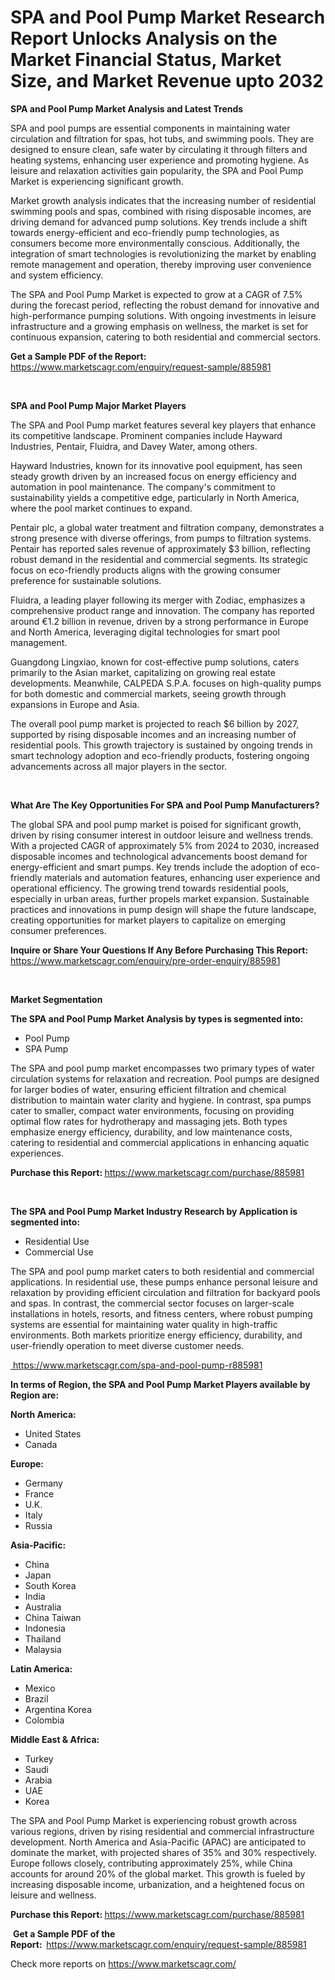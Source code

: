 <p><h1>SPA and Pool Pump Market Research Report Unlocks Analysis on the Market Financial Status, Market Size, and Market Revenue upto 2032</h1></p><p><strong>SPA and Pool Pump Market Analysis and Latest Trends</strong></p>
<p><p>SPA and pool pumps are essential components in maintaining water circulation and filtration for spas, hot tubs, and swimming pools. They are designed to ensure clean, safe water by circulating it through filters and heating systems, enhancing user experience and promoting hygiene. As leisure and relaxation activities gain popularity, the SPA and Pool Pump Market is experiencing significant growth.</p><p>Market growth analysis indicates that the increasing number of residential swimming pools and spas, combined with rising disposable incomes, are driving demand for advanced pump solutions. Key trends include a shift towards energy-efficient and eco-friendly pump technologies, as consumers become more environmentally conscious. Additionally, the integration of smart technologies is revolutionizing the market by enabling remote management and operation, thereby improving user convenience and system efficiency. </p><p>The SPA and Pool Pump Market is expected to grow at a CAGR of 7.5% during the forecast period, reflecting the robust demand for innovative and high-performance pumping solutions. With ongoing investments in leisure infrastructure and a growing emphasis on wellness, the market is set for continuous expansion, catering to both residential and commercial sectors.</p></p>
<p><strong>Get a Sample PDF of the Report:&nbsp;</strong> <a href="https://www.marketscagr.com/enquiry/request-sample/885981?utm_campaign=2241&utm_medium=2&utm_source=Github&utm_content=ia&utm_term=17022025&utm_id=spa-and-pool-pump">https://www.marketscagr.com/enquiry/request-sample/885981</a></p>
<p>&nbsp;</p>
<p><strong>SPA and Pool Pump Major Market Players</strong></p>
<p><p>The SPA and Pool Pump market features several key players that enhance its competitive landscape. Prominent companies include Hayward Industries, Pentair, Fluidra, and Davey Water, among others. </p><p>Hayward Industries, known for its innovative pool equipment, has seen steady growth driven by an increased focus on energy efficiency and automation in pool maintenance. The company's commitment to sustainability yields a competitive edge, particularly in North America, where the pool market continues to expand. </p><p>Pentair plc, a global water treatment and filtration company, demonstrates a strong presence with diverse offerings, from pumps to filtration systems. Pentair has reported sales revenue of approximately $3 billion, reflecting robust demand in the residential and commercial segments. Its strategic focus on eco-friendly products aligns with the growing consumer preference for sustainable solutions.</p><p>Fluidra, a leading player following its merger with Zodiac, emphasizes a comprehensive product range and innovation. The company has reported around €1.2 billion in revenue, driven by a strong performance in Europe and North America, leveraging digital technologies for smart pool management.</p><p>Guangdong Lingxiao, known for cost-effective pump solutions, caters primarily to the Asian market, capitalizing on growing real estate developments. Meanwhile, CALPEDA S.P.A. focuses on high-quality pumps for both domestic and commercial markets, seeing growth through expansions in Europe and Asia.</p><p>The overall pool pump market is projected to reach $6 billion by 2027, supported by rising disposable incomes and an increasing number of residential pools. This growth trajectory is sustained by ongoing trends in smart technology adoption and eco-friendly products, fostering ongoing advancements across all major players in the sector.</p></p>
<p>&nbsp;</p>
<p><strong>What Are The Key Opportunities For SPA and Pool Pump Manufacturers?</strong></p>
<p><p>The global SPA and pool pump market is poised for significant growth, driven by rising consumer interest in outdoor leisure and wellness trends. With a projected CAGR of approximately 5% from 2024 to 2030, increased disposable incomes and technological advancements boost demand for energy-efficient and smart pumps. Key trends include the adoption of eco-friendly materials and automation features, enhancing user experience and operational efficiency. The growing trend towards residential pools, especially in urban areas, further propels market expansion. Sustainable practices and innovations in pump design will shape the future landscape, creating opportunities for market players to capitalize on emerging consumer preferences.</p></p>
<p><strong>Inquire or Share Your Questions If Any Before Purchasing This Report:</strong> <a href="https://www.marketscagr.com/enquiry/pre-order-enquiry/885981?utm_campaign=2241&utm_medium=2&utm_source=Github&utm_content=ia&utm_term=17022025&utm_id=spa-and-pool-pump">https://www.marketscagr.com/enquiry/pre-order-enquiry/885981</a></p>
<p>&nbsp;</p>
<p><strong>Market Segmentation</strong></p>
<p><strong>The SPA and Pool Pump Market Analysis by types is segmented into:</strong></p>
<p><ul><li>Pool Pump</li><li>SPA Pump</li></ul></p>
<p><p>The SPA and pool pump market encompasses two primary types of water circulation systems for relaxation and recreation. Pool pumps are designed for larger bodies of water, ensuring efficient filtration and chemical distribution to maintain water clarity and hygiene. In contrast, spa pumps cater to smaller, compact water environments, focusing on providing optimal flow rates for hydrotherapy and massaging jets. Both types emphasize energy efficiency, durability, and low maintenance costs, catering to residential and commercial applications in enhancing aquatic experiences.</p></p>
<p><strong>Purchase this Report:&nbsp;</strong><a href="https://www.marketscagr.com/purchase/885981?utm_campaign=2241&utm_medium=2&utm_source=Github&utm_content=ia&utm_term=17022025&utm_id=spa-and-pool-pump">https://www.marketscagr.com/purchase/885981</a></p>
<p>&nbsp;</p>
<p><strong>The SPA and Pool Pump Market Industry Research by Application is segmented into:</strong></p>
<p><ul><li>Residential Use</li><li>Commercial Use</li></ul></p>
<p><p>The SPA and pool pump market caters to both residential and commercial applications. In residential use, these pumps enhance personal leisure and relaxation by providing efficient circulation and filtration for backyard pools and spas. In contrast, the commercial sector focuses on larger-scale installations in hotels, resorts, and fitness centers, where robust pumping systems are essential for maintaining water quality in high-traffic environments. Both markets prioritize energy efficiency, durability, and user-friendly operation to meet diverse customer needs.</p></p>
<p><a href="https://www.marketscagr.com/spa-and-pool-pump-r885981?utm_campaign=2241&utm_medium=2&utm_source=Github&utm_content=ia&utm_term=17022025&utm_id=spa-and-pool-pump">&nbsp;https://www.marketscagr.com/spa-and-pool-pump-r885981</a></p>
<p><strong>In terms of Region, the SPA and Pool Pump Market Players available by Region are:</strong></p>
<p>
    <p> <strong> North America: </strong>
        <ul>
            <li>United States</li>
            <li>Canada</li>
        </ul>
        </p> 
    <p> <strong> Europe: </strong>
        <ul>
            <li>Germany</li>
            <li>France</li>
            <li>U.K.</li>
            <li>Italy</li>
            <li>Russia</li>
        </ul>
        </p> 
    <p> <strong> Asia-Pacific: </strong>
        <ul>
            <li>China</li>
            <li>Japan</li>
            <li>South Korea</li>
            <li>India</li>
            <li>Australia</li>
            <li>China Taiwan</li>
            <li>Indonesia</li>
            <li>Thailand</li>
            <li>Malaysia</li>
        </ul>
        </p> 
    <p> <strong> Latin America: </strong>
        <ul>
            <li>Mexico</li>
            <li>Brazil</li>
            <li>Argentina Korea</li>
            <li>Colombia</li>
        </ul>
        </p> 
    <p> <strong> Middle East & Africa: </strong>
        <ul>
            <li>Turkey</li>
            <li>Saudi</li>
            <li>Arabia</li>
            <li>UAE</li>
            <li>Korea</li>
        </ul>
    </p>
    </p>
<p><p>The SPA and Pool Pump Market is experiencing robust growth across various regions, driven by rising residential and commercial infrastructure development. North America and Asia-Pacific (APAC) are anticipated to dominate the market, with projected shares of 35% and 30% respectively. Europe follows closely, contributing approximately 25%, while China accounts for around 20% of the global market. This growth is fueled by increasing disposable income, urbanization, and a heightened focus on leisure and wellness.</p></p>
<p><strong>Purchase this Report: </strong><a href="https://www.marketscagr.com/purchase/885981?utm_campaign=2241&utm_medium=2&utm_source=Github&utm_content=ia&utm_term=17022025&utm_id=spa-and-pool-pump">https://www.marketscagr.com/purchase/885981</a></p>
<p>&nbsp;<strong>Get a Sample PDF of the Report:&nbsp;&nbsp;</strong><a href="https://www.marketscagr.com/enquiry/request-sample/885981?utm_campaign=2241&utm_medium=2&utm_source=Github&utm_content=ia&utm_term=17022025&utm_id=spa-and-pool-pump">https://www.marketscagr.com/enquiry/request-sample/885981</a></p>
<p><strong></strong></p>
<p>Check more reports on <a href="https://www.marketscagr.com/?utm_campaign=2241&utm_medium=2&utm_source=Github&utm_content=ia&utm_term=17022025&utm_id=spa-and-pool-pump">https://www.marketscagr.com/</a></p>
